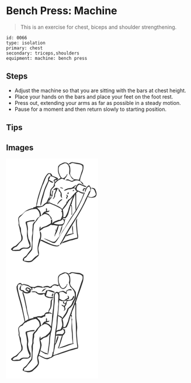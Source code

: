 # Bench Press: Machine
> This is an exercise for chest, biceps and shoulder strengthening.

``` 
id: 0066 
type: isolation 
primary: chest 
secondary: triceps,shoulders 
equipment: machine: bench press 
``` 

## Steps

 - Adjust the machine so that you are sitting with the bars at chest height.
 - Place your hands on the bars and place your feet on the foot rest.
 - Press out, extending your arms as far as possible in a steady motion.
 - Pause for a moment and then return slowly to starting position.

## Tips


## Images

<svg width="252" height="300" viewBox="0 0 189 225" xmlns="http://www.w3.org/2000/svg">
  <g fill="#FFF">
    <path d="M0 0h189v225H0V0m110.2 12.32c-1.06 1.22-2.12 2.44-3.2 3.64-.45 5.52-1.25 11.51 1.34 16.64 1.02 2.45 1.9 5.01 3.65 7.06-2.23 1.61-4.47 3.27-7.12 4.1.55-.66 1.66-1.98 2.21-2.64-3.72-3.03-8.61-3.86-12.78-6.11.23-4.08-4.7-5.45-7.88-4.61-5.41 4.34-7.93 11.1-10.47 17.33-6.2 16.48-12.37 33.21-14.46 50.79-1.84.95-3.85 1.47-5.89 1.79l.2 1.25c-4.87.39-9.48 2.36-13.71 4.7-4.44 2.38-7.1 7-11.49 9.47-2.23 1.27-4.1 3.14-5.2 5.48-1.88 4.82 1.68 9.79.03 14.7 2.3 5.41 2.39 11.41 4.18 16.98.81 5.37 3.74 11.67-.19 16.5-3.68 2.94-6.34 7.1-10.39 9.53-3.81 1.11-6.87 3.77-9.34 6.79 1.1 1.04 2.12 2.2 3.34 3.12 4.98.97 10.11.33 15.11-.07 2.04-.12 2.88-2.33 4.63-3.05 3.09-2.1 6.87-.79 10.31-1.11 3.04.16 5.15-2.32 7.42-3.94-.76-2.84-.14-5.88-1.13-8.68-.96-2.92-2.57-5.58-3.67-8.44-.58-5.52-1.94-10.98-1.12-16.55.9-5.39-1.31-10.47-1.7-15.77 4.43-2.52 9.57-2.62 14.53-2.63.43-.88.86-1.77 1.29-2.65-6.11.03-11.97 1.61-17.82 3.21-.36.84-.71 1.69-1.05 2.54 1.82 4.89 2.91 10.05 3.15 15.27.3 4.38-.81 8.75.05 13.12 1.08 6.11 2.83 12.12 5.43 17.77-.64 1.16-.76 2.8-2 3.55-3.37 2.46-7.74.64-11.54 1.17-3.32.1-5.74 2.62-8.38 4.3-4.41-.55-8.78 1.02-13.12.27.78-3.95 4.68-5.53 8.03-6.75 3.48-2.87 5.35-7.24 9.04-9.93 4.38-3.25 4.2-9.58 1.98-14.05-2.09-4.18-1.74-8.95-2.32-13.46-.47-2.44-2.5-4.29-2.75-6.81-.52-3.69-.51-7.44-1.22-11.1-.75-3.63 2.85-5.75 5.1-7.87 3.41-2.88 5.56-7.24 9.8-9.08 4.67-2.16 9.56-3.96 14.72-4.45 2.77-.22 6.28-1.28 8.41 1.15 3.37 3.78 6.01 9.36 4.21 14.4-4.1 1.51-6.24 5.78-8.25 9.36-2.63 1.07-3.93 3.87-5.37 6.14-.55 3.04.03 6.18-.63 9.23-.76 3.64.73 7.37-.3 11.01-1.5 5.23-1.13 10.7-.88 16.06.26 4.89-.56 9.75-1.43 14.55-3.24 3.79-6.11 7.87-9 11.93-2.28 3.39-7.27 4.48-8.07 8.9-.9 1.48.06 3.06 1.55 3.6 5.33 2.13 11.5 3.71 16.96 1.04 4.66-3.5 8.56-7.93 13.19-11.48 2.86-5.14-.29-10.93 0-16.34.95-4.59 1.93-9.2 3.88-13.48 1.36-6.03 3.41-12.53 1.26-18.61-.26-1.1-1.39-.82-2.2-.68.77 4.91 2.02 10.86-1.24 15.17-1.07 6.78-3.91 13.37-3.18 20.35.28 3.47.17 7.12 1.75 10.32-1.73 2.06-4.18 3.24-6.3 4.81-1.91 1.75-3.73 3.62-5.58 5.43-4.16 5.55-11.97 2.99-17.82 2.77.11-1.59.24-3.18.37-4.76 1.83-.91 3.88-1.69 4.97-3.53 3.44-5.08 8.19-9.19 11.41-14.41 1.02-6.79.27-13.69 1.15-20.5.14-9.45 1.25-18.84 1.97-28.25.36-5.56 5.51-8.64 7.9-13.22 3.01-5.6 9.13-8.25 14.55-10.92 6.23-.16 12.49 4.87 12.94 11.2.56-.63 1.14-1.26 1.72-1.88-.97-3.71-4.59-5.57-6.1-8.97-2.43-1.22-4.93-2.29-7.5-3.15 2.68-.07 5.2-1.06 7.72-1.87.35-.56 1.05-1.69 1.4-2.25-1.81.42-3.64.78-5.48 1.07-.28-2.12 1.14-5.41-1.61-6.35-.26 2.24-.37 4.48-.28 6.73-5.3.15-6.92 5.6-9.94 8.93-.75-3.24-.96-6.67-2.4-9.7-1.82-2.39-4.18-4.34-5.87-6.85 4.45-.2 8.9-1.09 12.88-3.17 2.27-1.35 3.84-3.86 6.49-4.52 2.26-.29 4.54-.47 6.79-.87 5.44 2.74 11.33 4.49 16.65 7.53 2.96 1.8 6.91 2.82 8.24 6.39-.52 1.11-1.03 2.23-1.54 3.35.4.03 1.21.11 1.61.14.17 2.2.58 4.39.58 6.61-.53 3.05-2.02 5.8-3.29 8.58-.61.25-1.83.75-2.43 1l-2.47.2c-4.44 2.09-9.77 2.94-12.68 7.35.22-3.1.64-6.32-.4-9.32-.63.81-1.26 1.64-1.87 2.47 0 2.14-.12 4.29-.45 6.41-4.37 2.3-8.29 5.57-13.19 6.75-3.12.7-5.8 2.41-8.08 4.62.07-1.15.22-3.43.29-4.57-.38.15-1.14.45-1.53.6-.96 3.3-1.21 6.8-.19 10.13.61-1.19 1.09-2.44 1.54-3.7 1.78-.58 3.22-1.74 4.58-2.98 2.22-2.06 5.34-2.31 8.07-3.27 3.39-1.01 6.25-3.15 9.28-4.89.32.29.94.86 1.25 1.14 4.26-.78 8.38 1.23 12.65 1.12-1.68 3.35-2.98 6.86-3.67 10.55-.76-1.69-.98-3.53-1.24-5.34.02 2.21-.41 4.51.59 6.58-1.47 3.38-2.77 6.94-2.65 10.69.73-1.2 1.05-2.59 1.45-3.92 3.87-5.53 5.63-12.21 7.17-18.69 2.3.01 4.6-.01 6.91-.11-2.2 3.49-2.56 7.65-3.95 11.45-1.16 3.3-2.18 6.68-2.57 10.16l1.84-.77c-2.76 3.19-5.55 6.35-8.08 9.73-1.77 3.19-6.15 2.84-9.07 1.71-5.05-2.54-10.43-4.31-15.67-6.42 4.17 3.49 9.55 4.95 14.28 7.49 2.75 1.35 6.4 3.7 9.23 1.26 3.52-3.54 5.87-8.02 8.54-12.19 10.29-15.83 20.63-31.64 30.95-47.45 5.91-7.53 9.28-16.57 13.76-24.94 2.68-6.08 5.36-12.17 7.74-18.36-.61.35-1.83 1.07-2.43 1.43-3.45 11.98-9.65 22.9-15.5 33.84-.23-11.2-.27-22.4-.09-33.6a570.8 570.8 0 0 0 3.82-3.08c3.24 1.71 6.42 3.92 10.19 4.21.4-.56 1.22-1.67 1.63-2.22-5.32.69-9.27-3.67-14.2-4.88-1.81-4.3.93-10.6 5.66-11.47 4.64 1.95 9.08 4.43 14.04 5.57-1.88-4.09-7.03-3.51-10.29-5.8-1.94-1.39-4.45-2.04-6.75-1.12-2.88 2.27-4.52 5.67-6.18 8.85-.49-.31-1.47-.93-1.96-1.25.47-2.51 3.45-3.23 4.97-5.01-5.09-.03-7.71 6.06-12.82 6.05-4.93.01-9.75 2.05-13.55 5.11 4.47.53 7.93-3.39 12.42-2.72 3.82.48 6.92-3.11 10.68-1.3-.12 2.64 1.66 4.23 3.81 5.35-5.21 3.94-9.18 9.17-13.15 14.28-1.78 2.51-6.12 2.62-6.08 6.38-.6.33-1.82.98-2.43 1.3.72 1.4.04 2.81-.84 3.96-2.63 3.45-5.33 6.84-7.79 10.42-4.73-4.48-11.03-7.02-16.94-9.65-4.55-1.16-8.31-4.93-13.29-3.98l1.2-1.56-1.09-.32c1.25.17 2.5.34 3.75.55-.65-3.41 2.79-5.66 4.5-8.16-.37-.7-.75-1.4-1.13-2.09-.73 1.25-2.2 3.75-2.93 5-.22-3.13 1.77-5.57 3-8.21.5 1.4.99 2.81 1.51 4.21.45-.9 1.36-2.7 1.81-3.6-1.04-3.27.54-6.42 1.23-9.57-.3-.15-.89-.47-1.19-.62-1.51 3.25-1.76 6.86-1.62 10.39-3.53-3.36-1.57-8.77-.45-12.83 2.6-2.24 5.19-4.5 6.86-7.56-.17-1.53-.82-3.33.41-4.6 3.24-4.47 8.13-7.45 13.19-9.47 1.35.24 2.69.52 4.03.84.22.4.67 1.19.9 1.59.54-.44 1.81-.52 1.48-1.51l-.26-.5c2.49-2.96 5.3-6.04 5.89-10.14-1.43.48-1.64 1.94-2.07 3.15-2.3 2.49-4.84 6.82-8.84 5.38-3.69-2.01-4.68-6.56-6.29-10.12-1.2-5.08-2.15-11.36 1.64-15.6 2.61-1.81 5.68-2.81 8.53-4.18 4.19-2.02 8.53 1.85 9.6 5.78 2.23 4.7 1.15 9.91.76 14.85 2.93 4.67 4.46 11.18 10.56 12.74-1.81.92-3.57 2.48-5.73 2.29-2.55-.55-4.59-2.37-7.06-3.12-2.01-.43-3.99.57-5.6 1.69 2.11.42 4.27.48 6.4.71 2.69.55 5.03 2.39 7.79 2.6 4.14-1.87 8.77-4.21 13.35-2.23 4.89.77 5.87 6.49 9.79 8.68-.09-4.34-4.16-6.2-7.04-8.57.48-11.12 9.19-20.87 6.74-32.38-6.29-4.58-14.3-4.14-21.6-5.44-3.42-.6-6.32 1.44-8.85 3.41-2.26-2.56-6.07-3.6-9.34-2.83-3.18.5-5.48 3.09-8.58 3.88m53.77 49.13c-1.38-.26-2.77-.49-4.16-.69-.85 1.34-2.18 2.49-2.48 4.1-.41 1.78 1.92 1.89 2.92 2.59-2.64-2.2.09-5.66 2.93-4.69-.56 1.32-1.12 2.62-1.69 3.93.47.66.95 1.31 1.43 1.97.5-4.05 2.77-7.41 5.14-10.57.81-.15 2.42-.44 3.23-.59 1.13 2.82 2.62 5.78 1.28 8.81-.46.28-1.36.86-1.82 1.14-2.9 7.55-7.34 14.39-10.2 21.96-6.34 12.69-13.14 25.17-21 36.99a334.332 334.332 0 0 0-18.69 30.46c-3.56 5.93-6.13 12.44-10.24 18.03.41.57.82 1.14 1.24 1.72 4.97-7.71 9.58-15.64 13.9-23.73 3.64-6.34 7.94-12.29 11.34-18.77 11.35-17.89 22.14-36.21 30.57-55.67 4.52 2.46 9.67 2.42 14.48.88 5.81-3.23 3.45-10.88 1.11-15.64-1.37-3.45-5.69-3.66-8.82-3.18-1.21-1.85-2.48-3.65-3.7-5.49-3.38.76-5.23 3.59-6.77 6.44m-53.71-2.37c1.97 1.72 4.56 2.43 7.07 2.86-1.43-2.37-4.6-2.57-7.07-2.86m-13.72 5.04c1.87.55 3.75.13 5.55-.47-.46 2.2-.68 4.51-1.91 6.45-1.61 2.4-1.21 5.36-1.57 8.07-.89 1.68-1.94 3.27-2.72 5.01 1.59-.51 2.59-1.73 3.08-3.3.36-.35 1.1-1.06 1.47-1.42.08-1.62.15-3.24.21-4.85 1.7-4.12 3.44-8.22 5.43-12.21.72.89 1.44 1.77 2.17 2.65.01.69.03 2.07.05 2.76 1.25 1.09 2.82 2.01 3.39 3.68 1.15 2.12-.59 4.51.34 6.66.45 1.87 1.95 3.11 3.39 4.24-2.37-4.07.23-9.26-3.04-12.89-1.57-2.29-2.57-5-4.67-6.89-1.74-.77-3.65-1.62-5.59-1.27-2.19.68-3.83 2.39-5.58 3.78m39.35 2.53c1.16-.03 2.33-.06 3.49-.11.01-.64.04-1.91.05-2.54-1.21.85-2.38 1.74-3.54 2.65m-8.4 2.63c-1.25.62-1.92 2.55-1.14 3.76 1.87 1.02 3.11-3.56 1.14-3.76m-4.07 4.54c.65 1.99 2.96 4.78-.15 5.9.11 1.42.55 2.75 1.83 3.52-.32-2.09.69-3.83 1.95-5.39.12-2.05-2.06-3.2-3.63-4.03m-8.97 9.45c-4.58 2.12-8.03 6.12-9.6 10.89 3.56-3.04 6-7.33 10.38-9.43-.19-.36-.59-1.09-.78-1.46m28.98 48.71c.82 9.94 1.47 19.92 3.04 29.78-7.17 1.83-14.38 3.47-21.37 5.91-3.92 1.42-8.82 2.06-10.89 6.19 5.6-1.8 11.22-3.55 16.74-5.63 5.62-.81 10.78-3.22 16.36-4.21.29-1.95 1.03-3.92.55-5.9-1.67-7.59-1.54-15.4-2.42-23.08-.58-4.27.3-8.54.39-12.81-1.85 2.94-2.79 6.3-2.4 9.75m-6.29 4.92c-3.06 5.15-.44 11.07-.49 16.61-3.67.28-7.24 1.2-10.68 2.48-1.68.44-2.66 1.83-3.18 3.42 5.39-1.86 10.81-3.56 16.21-5.38l-1.4-1.56c-.04-5.19-.4-10.38-.46-15.57M70.57 168c9.44 4.13 18.63 9 28.68 11.48 3.83.77 9.2 1.46 10.75-3.22-2.56 1.66-5.55 2.64-8.49 1.41-8.33-1.06-15.47-5.69-23.1-8.78-2.33-.56-6.39-4.28-7.84-.89z"/>
    <path d="M130.85 11.81c2.09-1.26 4.4-3.26 7-2.18 3.65 1.01 7.38 1.75 11.15 2.15 2.85.25 5.9 1.24 7.7 3.61.72 3.08.59 6.55-.76 9.46-2.49 6.21-3.71 12.85-6.33 19.01-3.41-1.19-7.06-.68-10.53-1.5-3.41-3.4-8.18-6.83-7.66-12.29.9-4.84.55-9.76-.51-14.55-1.06-1.28-2.07-2.6-3.04-3.95l2.98.24zM74.95 55.16c4.5-7.87 5.4-17.93 12.9-23.87 1.81-.33 2.75 1.62 3.88 2.64.03 2.77-3.49 2.29-4.31 4.5-1.82 2.44-1.17 5.52-1.43 8.32-3.94 7.81-7.79 15.75-9.93 24.27-2.49 8.62-6.03 17.23-5.62 26.37 2.63-4.76 2.83-10.41 4.63-15.48 2.77-6.84 3.36-14.39 6.6-21.07 2.14-4.97 4.33-9.92 6.43-14.91 2.63 1.42 6.06 5.29 9.1 2.86-3.13-1.74-6.31-3.37-9.48-5.05 1.19-2.39 2.18-4.86 3.03-7.39 4.89.13 9.38 2.73 12.93 5.91-2.68-.41-5.19.24-6.28 2.93.69 1.27 1.39 2.55 2.11 3.8-.76 2.27-1.08 4.66-1.93 6.9-1.43 3.3-5.09 4.96-6.33 8.39-1.31 4.67-1.67 9.51-1.74 14.34-3.31 2.82-4.19 7.35-6.36 10.96-2.33 2.07-5.76 3.02-7.09 6.05-3.96 3.4-9.05 1.81-13.73 1.81 2.29-5.05 2.11-10.75 4.16-15.87 2.59-8.87 5.11-17.79 8.46-26.41z"/>
    <path d="M99.11 45.58c1.73-1.29 3.98-1.09 6-1.48-1.55 1.28-3.03 2.62-4.41 4.08-.4-.65-1.19-1.95-1.59-2.6zM174.56 60.68c1.82.76 3.78 1.27 5.47 2.32 2.32 2.87 2.99 6.62 4.34 9.97-.77 4.13-4.9 5.18-8.38 6.23-2.74.29-5.36-.78-7.92-1.58 3.12-5.23 5.88-10.79 6.49-16.94zM103.22 62.31c.66.57.66.57 0 0zM134.48 93.98c1.12-7.37 4.88-13.96 7.2-20.97 1.3 11.01-.23 22.2 1.19 33.23-2.39 4.05-4.97 7.98-7.71 11.81-4.82 6.88-8.91 14.21-13.04 21.52-1.84 4.07-5.21 7.17-7.26 11.12-1.89 2.94-3.1 6.63-6.36 8.37 2.14-7.16 6.95-13.7 6.85-21.41 3.24-2.9 5.74-6.95 5.18-11.46.31-.23.94-.7 1.25-.94l-1.86-2.19.18 3.03c-1.13-1.49-2.4-2.85-4.01-3.82-.04-.15-.13-.47-.17-.62 2.28.32 4.57.57 6.87.75l-.23-.71c3.19-2.75 4.83-6.77 5.87-10.74 1.26-4.93 3.26-9.68 3.64-14.8.71.9 1.43 1.8 2.16 2.7-.08 5.61.47 11.21.11 16.81.32-.22.95-.66 1.26-.88-.62-5.23-.1-10.49-.41-15.73.09-2.11-1.22-3.82-2.13-5.6l1.42.53z"/>
    <path d="M129.97 85.63c2.74-2.11 5.24-4.5 7.34-7.26-3.21 7.66-5.61 15.62-8.62 23.35-1.31 6.46-4.01 12.62-7.47 18.22-1.32-.01-2.63-.03-3.95-.03.73-5.11.34-10.45-.95-15.42 5.91-5.24 9.34-12.43 13.65-18.86zM87.27 85.35l.95.19c1.39 2.03-2.61 1.44-.95-.19zM105.48 129.63c3.56-1.83 8.35-1.58 10.56-5.45 2.24 1.67 3.32 4.02 2.99 6.81-1.01 1.18-1.94 2.47-3.18 3.43-5.96 1.25-12.2.84-17.97-1.05 1.96-2.27 5.04-2.51 7.6-3.74z"/>
  </g>
  <g fill="#333">
    <path d="M110.2 12.32c3.1-.79 5.4-3.38 8.58-3.88 3.27-.77 7.08.27 9.34 2.83 2.53-1.97 5.43-4.01 8.85-3.41 7.3 1.3 15.31.86 21.6 5.44 2.45 11.51-6.26 21.26-6.74 32.38 2.88 2.37 6.95 4.23 7.04 8.57-3.92-2.19-4.9-7.91-9.79-8.68-4.58-1.98-9.21.36-13.35 2.23-2.76-.21-5.1-2.05-7.79-2.6-2.13-.23-4.29-.29-6.4-.71 1.61-1.12 3.59-2.12 5.6-1.69 2.47.75 4.51 2.57 7.06 3.12 2.16.19 3.92-1.37 5.73-2.29-6.1-1.56-7.63-8.07-10.56-12.74.39-4.94 1.47-10.15-.76-14.85-1.07-3.93-5.41-7.8-9.6-5.78-2.85 1.37-5.92 2.37-8.53 4.18-3.79 4.24-2.84 10.52-1.64 15.6 1.61 3.56 2.6 8.11 6.29 10.12 4 1.44 6.54-2.89 8.84-5.38.43-1.21.64-2.67 2.07-3.15-.59 4.1-3.4 7.18-5.89 10.14l.26.5c.33.99-.94 1.07-1.48 1.51-.23-.4-.68-1.19-.9-1.59-1.34-.32-2.68-.6-4.03-.84-5.06 2.02-9.95 5-13.19 9.47-1.23 1.27-.58 3.07-.41 4.6-1.67 3.06-4.26 5.32-6.86 7.56-1.12 4.06-3.08 9.47.45 12.83-.14-3.53.11-7.14 1.62-10.39.3.15.89.47 1.19.62-.69 3.15-2.27 6.3-1.23 9.57-.45.9-1.36 2.7-1.81 3.6-.52-1.4-1.01-2.81-1.51-4.21-1.23 2.64-3.22 5.08-3 8.21.73-1.25 2.2-3.75 2.93-5 .38.69.76 1.39 1.13 2.09-1.71 2.5-5.15 4.75-4.5 8.16-1.25-.21-2.5-.38-3.75-.55l1.09.32-1.2 1.56c4.98-.95 8.74 2.82 13.29 3.98 5.91 2.63 12.21 5.17 16.94 9.65 2.46-3.58 5.16-6.97 7.79-10.42.88-1.15 1.56-2.56.84-3.96.61-.32 1.83-.97 2.43-1.3-.04-3.76 4.3-3.87 6.08-6.38 3.97-5.11 7.94-10.34 13.15-14.28-2.15-1.12-3.93-2.71-3.81-5.35-3.76-1.81-6.86 1.78-10.68 1.3-4.49-.67-7.95 3.25-12.42 2.72 3.8-3.06 8.62-5.1 13.55-5.11 5.11.01 7.73-6.08 12.82-6.05-1.52 1.78-4.5 2.5-4.97 5.01.49.32 1.47.94 1.96 1.25 1.66-3.18 3.3-6.58 6.18-8.85 2.3-.92 4.81-.27 6.75 1.12 3.26 2.29 8.41 1.71 10.29 5.8-4.96-1.14-9.4-3.62-14.04-5.57-4.73.87-7.47 7.17-5.66 11.47 4.93 1.21 8.88 5.57 14.2 4.88-.41.55-1.23 1.66-1.63 2.22-3.77-.29-6.95-2.5-10.19-4.21a570.8 570.8 0 0 1-3.82 3.08c-.18 11.2-.14 22.4.09 33.6 5.85-10.94 12.05-21.86 15.5-33.84.6-.36 1.82-1.08 2.43-1.43-2.38 6.19-5.06 12.28-7.74 18.36-4.48 8.37-7.85 17.41-13.76 24.94-10.32 15.81-20.66 31.62-30.95 47.45-2.67 4.17-5.02 8.65-8.54 12.19-2.83 2.44-6.48.09-9.23-1.26-4.73-2.54-10.11-4-14.28-7.49 5.24 2.11 10.62 3.88 15.67 6.42 2.92 1.13 7.3 1.48 9.07-1.71 2.53-3.38 5.32-6.54 8.08-9.73l-1.84.77c3.26-1.74 4.47-5.43 6.36-8.37 2.05-3.95 5.42-7.05 7.26-11.12 4.13-7.31 8.22-14.64 13.04-21.52 2.74-3.83 5.32-7.76 7.71-11.81-1.42-11.03.11-22.22-1.19-33.23-2.32 7.01-6.08 13.6-7.2 20.97l-1.42-.53c.91 1.78 2.22 3.49 2.13 5.6.31 5.24-.21 10.5.41 15.73-.31.22-.94.66-1.26.88.36-5.6-.19-11.2-.11-16.81-.73-.9-1.45-1.8-2.16-2.7-.38 5.12-2.38 9.87-3.64 14.8-1.04 3.97-2.68 7.99-5.87 10.74l.23.71c-2.3-.18-4.59-.43-6.87-.75.04.15.13.47.17.62 1.61.97 2.88 2.33 4.01 3.82l-.18-3.03 1.86 2.19c-.31.24-.94.71-1.25.94.56 4.51-1.94 8.56-5.18 11.46.1 7.71-4.71 14.25-6.85 21.41.39-3.48 1.41-6.86 2.57-10.16 1.39-3.8 1.75-7.96 3.95-11.45-2.31.1-4.61.12-6.91.11-1.54 6.48-3.3 13.16-7.17 18.69-.4 1.33-.72 2.72-1.45 3.92-.12-3.75 1.18-7.31 2.65-10.69-1-2.07-.57-4.37-.59-6.58.26 1.81.48 3.65 1.24 5.34.69-3.69 1.99-7.2 3.67-10.55-4.27.11-8.39-1.9-12.65-1.12-.31-.28-.93-.85-1.25-1.14-3.03 1.74-5.89 3.88-9.28 4.89-2.73.96-5.85 1.21-8.07 3.27-1.36 1.24-2.8 2.4-4.58 2.98-.45 1.26-.93 2.51-1.54 3.7-1.02-3.33-.77-6.83.19-10.13.39-.15 1.15-.45 1.53-.6-.07 1.14-.22 3.42-.29 4.57 2.28-2.21 4.96-3.92 8.08-4.62 4.9-1.18 8.82-4.45 13.19-6.75.33-2.12.45-4.27.45-6.41.61-.83 1.24-1.66 1.87-2.47 1.04 3 .62 6.22.4 9.32 2.91-4.41 8.24-5.26 12.68-7.35l2.47-.2c.6-.25 1.82-.75 2.43-1 1.27-2.78 2.76-5.53 3.29-8.58 0-2.22-.41-4.41-.58-6.61-.4-.03-1.21-.11-1.61-.14.51-1.12 1.02-2.24 1.54-3.35-1.33-3.57-5.28-4.59-8.24-6.39-5.32-3.04-11.21-4.79-16.65-7.53-2.25.4-4.53.58-6.79.87-2.65.66-4.22 3.17-6.49 4.52-3.98 2.08-8.43 2.97-12.88 3.17 1.69 2.51 4.05 4.46 5.87 6.85 1.44 3.03 1.65 6.46 2.4 9.7 3.02-3.33 4.64-8.78 9.94-8.93-.09-2.25.02-4.49.28-6.73 2.75.94 1.33 4.23 1.61 6.35 1.84-.29 3.67-.65 5.48-1.07-.35.56-1.05 1.69-1.4 2.25-2.52.81-5.04 1.8-7.72 1.87 2.57.86 5.07 1.93 7.5 3.15 1.51 3.4 5.13 5.26 6.1 8.97-.58.62-1.16 1.25-1.72 1.88-.45-6.33-6.71-11.36-12.94-11.2-5.42 2.67-11.54 5.32-14.55 10.92-2.39 4.58-7.54 7.66-7.9 13.22-.72 9.41-1.83 18.8-1.97 28.25-.88 6.81-.13 13.71-1.15 20.5-3.22 5.22-7.97 9.33-11.41 14.41-1.09 1.84-3.14 2.62-4.97 3.53-.13 1.58-.26 3.17-.37 4.76 5.85.22 13.66 2.78 17.82-2.77 1.85-1.81 3.67-3.68 5.58-5.43 2.12-1.57 4.57-2.75 6.3-4.81-1.58-3.2-1.47-6.85-1.75-10.32-.73-6.98 2.11-13.57 3.18-20.35 3.26-4.31 2.01-10.26 1.24-15.17.81-.14 1.94-.42 2.2.68 2.15 6.08.1 12.58-1.26 18.61-1.95 4.28-2.93 8.89-3.88 13.48-.29 5.41 2.86 11.2 0 16.34-4.63 3.55-8.53 7.98-13.19 11.48-5.46 2.67-11.63 1.09-16.96-1.04-1.49-.54-2.45-2.12-1.55-3.6.8-4.42 5.79-5.51 8.07-8.9 2.89-4.06 5.76-8.14 9-11.93.87-4.8 1.69-9.66 1.43-14.55-.25-5.36-.62-10.83.88-16.06 1.03-3.64-.46-7.37.3-11.01.66-3.05.08-6.19.63-9.23 1.44-2.27 2.74-5.07 5.37-6.14 2.01-3.58 4.15-7.85 8.25-9.36 1.8-5.04-.84-10.62-4.21-14.4-2.13-2.43-5.64-1.37-8.41-1.15-5.16.49-10.05 2.29-14.72 4.45-4.24 1.84-6.39 6.2-9.8 9.08-2.25 2.12-5.85 4.24-5.1 7.87.71 3.66.7 7.41 1.22 11.1.25 2.52 2.28 4.37 2.75 6.81.58 4.51.23 9.28 2.32 13.46 2.22 4.47 2.4 10.8-1.98 14.05-3.69 2.69-5.56 7.06-9.04 9.93-3.35 1.22-7.25 2.8-8.03 6.75 4.34.75 8.71-.82 13.12-.27 2.64-1.68 5.06-4.2 8.38-4.3 3.8-.53 8.17 1.29 11.54-1.17 1.24-.75 1.36-2.39 2-3.55-2.6-5.65-4.35-11.66-5.43-17.77-.86-4.37.25-8.74-.05-13.12-.24-5.22-1.33-10.38-3.15-15.27.34-.85.69-1.7 1.05-2.54 5.85-1.6 11.71-3.18 17.82-3.21-.43.88-.86 1.77-1.29 2.65-4.96.01-10.1.11-14.53 2.63.39 5.3 2.6 10.38 1.7 15.77-.82 5.57.54 11.03 1.12 16.55 1.1 2.86 2.71 5.52 3.67 8.44.99 2.8.37 5.84 1.13 8.68-2.27 1.62-4.38 4.1-7.42 3.94-3.44.32-7.22-.99-10.31 1.11-1.75.72-2.59 2.93-4.63 3.05-5 .4-10.13 1.04-15.11.07-1.22-.92-2.24-2.08-3.34-3.12 2.47-3.02 5.53-5.68 9.34-6.79 4.05-2.43 6.71-6.59 10.39-9.53 3.93-4.83 1-11.13.19-16.5-1.79-5.57-1.88-11.57-4.18-16.98 1.65-4.91-1.91-9.88-.03-14.7 1.1-2.34 2.97-4.21 5.2-5.48 4.39-2.47 7.05-7.09 11.49-9.47 4.23-2.34 8.84-4.31 13.71-4.7l-.2-1.25c2.04-.32 4.05-.84 5.89-1.79 2.09-17.58 8.26-34.31 14.46-50.79 2.54-6.23 5.06-12.99 10.47-17.33 3.18-.84 8.11.53 7.88 4.61 4.17 2.25 9.06 3.08 12.78 6.11-.55.66-1.66 1.98-2.21 2.64 2.65-.83 4.89-2.49 7.12-4.1-1.75-2.05-2.63-4.61-3.65-7.06-2.59-5.13-1.79-11.12-1.34-16.64 1.08-1.2 2.14-2.42 3.2-3.64m20.65-.51l-2.98-.24c.97 1.35 1.98 2.67 3.04 3.95 1.06 4.79 1.41 9.71.51 14.55-.52 5.46 4.25 8.89 7.66 12.29 3.47.82 7.12.31 10.53 1.5 2.62-6.16 3.84-12.8 6.33-19.01 1.35-2.91 1.48-6.38.76-9.46-1.8-2.37-4.85-3.36-7.7-3.61-3.77-.4-7.5-1.14-11.15-2.15-2.6-1.08-4.91.92-7 2.18m-55.9 43.35c-3.35 8.62-5.87 17.54-8.46 26.41-2.05 5.12-1.87 10.82-4.16 15.87 4.68 0 9.77 1.59 13.73-1.81 1.33-3.03 4.76-3.98 7.09-6.05 2.17-3.61 3.05-8.14 6.36-10.96.07-4.83.43-9.67 1.74-14.34 1.24-3.43 4.9-5.09 6.33-8.39.85-2.24 1.17-4.63 1.93-6.9-.72-1.25-1.42-2.53-2.11-3.8 1.09-2.69 3.6-3.34 6.28-2.93-3.55-3.18-8.04-5.78-12.93-5.91-.85 2.53-1.84 5-3.03 7.39 3.17 1.68 6.35 3.31 9.48 5.05-3.04 2.43-6.47-1.44-9.1-2.86-2.1 4.99-4.29 9.94-6.43 14.91-3.24 6.68-3.83 14.23-6.6 21.07-1.8 5.07-2 10.72-4.63 15.48-.41-9.14 3.13-17.75 5.62-26.37 2.14-8.52 5.99-16.46 9.93-24.27.26-2.8-.39-5.88 1.43-8.32.82-2.21 4.34-1.73 4.31-4.5-1.13-1.02-2.07-2.97-3.88-2.64-7.5 5.94-8.4 16-12.9 23.87m24.16-9.58c.4.65 1.19 1.95 1.59 2.6 1.38-1.46 2.86-2.8 4.41-4.08-2.02.39-4.27.19-6 1.48m30.86 40.05c-4.31 6.43-7.74 13.62-13.65 18.86 1.29 4.97 1.68 10.31.95 15.42 1.32 0 2.63.02 3.95.03 3.46-5.6 6.16-11.76 7.47-18.22 3.01-7.73 5.41-15.69 8.62-23.35-2.1 2.76-4.6 5.15-7.34 7.26m-42.7-.28c-1.66 1.63 2.34 2.22.95.19l-.95-.19m18.21 44.28c-2.56 1.23-5.64 1.47-7.6 3.74 5.77 1.89 12.01 2.3 17.97 1.05 1.24-.96 2.17-2.25 3.18-3.43.33-2.79-.75-5.14-2.99-6.81-2.21 3.87-7 3.62-10.56 5.45z"/>
    <path d="M163.97 61.45c1.54-2.85 3.39-5.68 6.77-6.44 1.22 1.84 2.49 3.64 3.7 5.49 3.13-.48 7.45-.27 8.82 3.18 2.34 4.76 4.7 12.41-1.11 15.64-4.81 1.54-9.96 1.58-14.48-.88-8.43 19.46-19.22 37.78-30.57 55.67-3.4 6.48-7.7 12.43-11.34 18.77-4.32 8.09-8.93 16.02-13.9 23.73-.42-.58-.83-1.15-1.24-1.72 4.11-5.59 6.68-12.1 10.24-18.03a334.332 334.332 0 0 1 18.69-30.46c7.86-11.82 14.66-24.3 21-36.99 2.86-7.57 7.3-14.41 10.2-21.96.46-.28 1.36-.86 1.82-1.14 1.34-3.03-.15-5.99-1.28-8.81-.81.15-2.42.44-3.23.59-2.37 3.16-4.64 6.52-5.14 10.57-.48-.66-.96-1.31-1.43-1.97.57-1.31 1.13-2.61 1.69-3.93-2.84-.97-5.57 2.49-2.93 4.69-1-.7-3.33-.81-2.92-2.59.3-1.61 1.63-2.76 2.48-4.1 1.39.2 2.78.43 4.16.69m10.59-.77c-.61 6.15-3.37 11.71-6.49 16.94 2.56.8 5.18 1.87 7.92 1.58 3.48-1.05 7.61-2.1 8.38-6.23-1.35-3.35-2.02-7.1-4.34-9.97-1.69-1.05-3.65-1.56-5.47-2.32zM110.26 59.08c2.47.29 5.64.49 7.07 2.86-2.51-.43-5.1-1.14-7.07-2.86zM96.54 64.12c1.75-1.39 3.39-3.1 5.58-3.78 1.94-.35 3.85.5 5.59 1.27 2.1 1.89 3.1 4.6 4.67 6.89 3.27 3.63.67 8.82 3.04 12.89-1.44-1.13-2.94-2.37-3.39-4.24-.93-2.15.81-4.54-.34-6.66-.57-1.67-2.14-2.59-3.39-3.68-.02-.69-.04-2.07-.05-2.76-.73-.88-1.45-1.76-2.17-2.65-1.99 3.99-3.73 8.09-5.43 12.21-.06 1.61-.13 3.23-.21 4.85-.37.36-1.11 1.07-1.47 1.42-.49 1.57-1.49 2.79-3.08 3.3.78-1.74 1.83-3.33 2.72-5.01.36-2.71-.04-5.67 1.57-8.07 1.23-1.94 1.45-4.25 1.91-6.45-1.8.6-3.68 1.02-5.55.47m6.68-1.81c.66.57.66.57 0 0zM135.89 66.65c1.16-.91 2.33-1.8 3.54-2.65-.01.63-.04 1.9-.05 2.54-1.16.05-2.33.08-3.49.11zM127.49 69.28c1.97.2.73 4.78-1.14 3.76-.78-1.21-.11-3.14 1.14-3.76zM123.42 73.82c1.57.83 3.75 1.98 3.63 4.03-1.26 1.56-2.27 3.3-1.95 5.39-1.28-.77-1.72-2.1-1.83-3.52 3.11-1.12.8-3.91.15-5.9zM114.45 83.27c.19.37.59 1.1.78 1.46-4.38 2.1-6.82 6.39-10.38 9.43 1.57-4.77 5.02-8.77 9.6-10.89z"/>
    <path d="M143.43 131.98c-.39-3.45.55-6.81 2.4-9.75-.09 4.27-.97 8.54-.39 12.81.88 7.68.75 15.49 2.42 23.08.48 1.98-.26 3.95-.55 5.9-5.58.99-10.74 3.4-16.36 4.21-5.52 2.08-11.14 3.83-16.74 5.63 2.07-4.13 6.97-4.77 10.89-6.19 6.99-2.44 14.2-4.08 21.37-5.91-1.57-9.86-2.22-19.84-3.04-29.78z"/>
    <path d="M137.14 136.9c.06 5.19.42 10.38.46 15.57l1.4 1.56c-5.4 1.82-10.82 3.52-16.21 5.38.52-1.59 1.5-2.98 3.18-3.42 3.44-1.28 7.01-2.2 10.68-2.48.05-5.54-2.57-11.46.49-16.61zM70.57 168c1.45-3.39 5.51.33 7.84.89 7.63 3.09 14.77 7.72 23.1 8.78 2.94 1.23 5.93.25 8.49-1.41-1.55 4.68-6.92 3.99-10.75 3.22C89.2 177 80.01 172.13 70.57 168z"/>
  </g>
</svg>

<svg width="252" height="300" viewBox="0 0 189 225" xmlns="http://www.w3.org/2000/svg">
  <g fill="#FFF">
    <path d="M0 0h189v225H0V0m128.79 10.73c-2.88-.78-5.53-3.04-8.73-2.49-3.74.13-6.36 3.13-9.84 4.07-1.34 1.71-3.38 3.17-3.43 5.54-.42 5.19-.44 10.59 1.47 15.53l-3.17.32c-2.85-1.31-6.44-1.64-9.15.16-2.02 1.29-3.92 2.77-5.88 4.15-4.24-3.93-10.15-1.44-14.82.14.68.44 1.36.87 2.06 1.29 3.22-1.05 6.61-1.24 9.95-.72 2 2.04 4.35 1.04 6.53-.11.46-.79.92-1.58 1.38-2.38 1.58-.55 3.03-1.72 4.76-1.68 2.13.39 4.17 1.14 6.22 1.81.96-.56 1.91-1.11 2.87-1.66 1.37 4.04 5.16 8.47 9.92 6.98 4.15-1.56 6.04-6.17 7.18-10.13-1.41.55-1.69 1.98-2.1 3.24-2.38 2.7-5.53 7.49-9.67 5-3.18-2.7-4.41-6.97-5.82-10.75-.86-4.84-1.71-10.61 1.91-14.58 3.48-2.26 7.45-3.78 11.38-5.11 2.06 1.04 4.5 1.9 5.62 4.1 2.61 4.68 3.39 10.47 1.41 15.54.98 2.82 1.8 5.69 2.85 8.48 5.1 4.02 9.29 9.87 9.52 16.55-.57 3.53-.43 7.47-2.61 10.5-2.57 3.68-3.07 8.52-6.24 11.84-1.78 2.2-4.24 3.69-6.12 5.77-1.32 2.76-1.83 5.87-3.44 8.49-2.25 3.73-4.9 7.18-7.27 10.82-1.38-3.71-5.57-4.43-8.81-5.72.25-4.91 1.04-9.79 1.19-14.71.66-5.3.6-10.65 1.31-15.94 2.97 1.43 6.17 2.55 9.51 1.93 1.75-1.07 3.76-1.19 5.76-1.17-1.14 2.05-1.81 4.33-3.26 6.2l-2.06-1.05c-.03-.85-.08-2.54-.11-3.39-1.12.47-3.14 1.76-1.83 3.19.89 1.87 3.13 2.24 4.84 3.01-1.04.99-2.08 1.97-3.13 2.95-1.67-.9-3.31-1.84-5-2.69.12 2.47 2.63 3.48 4.63 4.16.43 1.79.96 3.55 1.49 5.32-.98 1.38-1.64 2.95-2.24 4.53.74-1.37 1.75-2.45 3.32-2.76.21-.63.62-1.89.82-2.52-.42-1.58-1.24-3.12-1.13-4.79 2.91-2.59 3.93-6.65 3.52-10.41 3.86-1.67 8.33-1.23 12.11-3.18 1.21-2.43 5.61-6.49 1.84-8.39-1.33 2.62-2.17 5.83-4.95 7.34-2.91 1.96-6.6 1.64-9.78.65 1.64-.71 3.36-1.25 5.1-1.64 1.3-2.28.57-6.47-2.63-6.29.51 1.06 1.04 2.12 1.58 3.17-2.27 2.8-5.91 3.83-8.52 6.25-3.74.46-6.63-2.2-9.79-3.69.37-3.51.94-7.16-.49-10.52.29-.77.59-1.53.9-2.29 2.48-.62 5.24-1.78 7.74-.61 2.17 1.28 4.21 2.8 6.56 3.76 1.57-1.02-.52-3.47.51-4.98 1.77-3.58 6.57-2.34 9.78-2.24.12-.25.35-.75.47-.99-3.22-3.46-8.06-.24-11.11 1.85-.09.87-.26 2.61-.35 3.47-1.95-1.55-4.25-2.5-6.54-3.42-3.34.87-6.77 1.7-9.76 3.48-2.5-2.93-5.36-.2-7.61 1.38-.43 1.3-.73 2.63-1.04 3.95l-.44-.69c-.17 2.31-.2 4.62-.07 6.93.33 12.47-2.01 24.79-3.4 37.13-.05 7.03-1.33 13.95-1.92 20.93-2.72-4.48-7.76-6.56-12.55-8.04 2.7-.13 5.24-1.05 7.78-1.88.38-.49 1.13-1.48 1.5-1.97-1.83.26-3.67.52-5.51.77-.22-2.19.93-5.14-1.47-6.49-.35 2.33-.49 4.68-.5 7.03-3.84-.08-5.83 2.99-7.5 5.93-.79.96-1.57 1.93-2.35 2.9-.81-3.51-1.01-7.28-2.79-10.49-1.82-2.11-4.15-3.8-5.51-6.29 2.87-.27 5.76.09 8.53.88 1.75-.59 3.45-1.34 4.89-2.53 1.09-.19 2.18-.38 3.28-.56.14-1.47-.35-3.13.44-4.46 2.6-1.6 5.81-.72 8.57-1.83 1.79.56 3.59 1.16 5.48 1.34-1.89-1.84-4.19-3.43-6.95-3.15.42-1.83.72-3.76 1.91-5.28 3.56-4.75 4.03-10.98 3.92-16.71.28-2.34 1.41-4.45 2.28-6.61-2.29.71-3.38 3.02-4.39 4.99-.32 4.53-.23 9.15-1.17 13.62-1.35 2.68-3.59 5.05-3.26 8.3l-.15.33c-1.22 1.83-3.87.44-5.36 1.87-1.85 1.07-2.88 2.92-3.68 4.82-2.18.36-4.14 1.34-6.08 2.32-2.76.38-5.67-.58-8.32.63-2.73 1.1-5.66 1.32-8.57 1.27.43.48 1.29 1.42 1.72 1.89-3.32.06-6.48 1.08-9.58 2.19-.84-8.12-4.36-15.67-4.63-23.88-2.42-10.4-3.71-21.11-7.78-31.06 4.51 2.57 10.91 3.59 15.2.01.91-1.37.43-3.19.76-4.73.71.14 2.13.41 2.84.55.16-1.68.28-3.36.38-5.05.96.19 2.86.56 3.81.74-.16.38-.49 1.15-.65 1.53 4.85-5.13 12.81-3.22 18.88-1.86-.41-.62-1.21-1.86-1.62-2.47-3.43-.63-6.83-2.25-10.38-1.47-2.34.68-4.46 2.07-6.91 2.36-2.25-.18-4.51-.41-6.69-1-2.14-1.08-3.82-3.05-6.21-3.6-2.74-.69-5.54-1.11-8.26-1.88-.91.39-1.82.79-2.73 1.18-1.05-.97-1.77-2.45-3.17-2.96-3.86-.87-7.27 2.85-7.79 6.41l-.8-.13c-.4 6.77 2.41 13.06 3.57 19.62 5.28 17.32 9.49 34.94 12.93 52.72-2.29 2.34-4.17 5.17-7.05 6.85-2.48 1.42-4.69 3.5-5.65 6.24-1.26 4.68 1.76 9.39.28 14.13 2.01 4.49 2.14 9.47 3.45 14.15 1.01 3.58 1.59 7.25 2.34 10.89.79 3.57-.36 7.64-3.38 9.83-3.57 2.98-6.12 7.5-10.81 8.88-2.81 1.13-5.05 3.36-7.11 5.51.87 1.97 2.61 4 4.97 3.91 4.67.32 9.43.13 14.06-.61 2.23-1.47 4.13-3.88 7.04-4.06 2.34-.05 4.68.22 7.02.1 3.03.15 5.16-2.33 7.44-3.94-1.08-2.48.68-5.25-.61-7.69-1.28-3.24-3.19-6.27-3.64-9.77-.4-3.42-2.07-6.82-1.14-10.29 1.7-7.32-1.69-14.46-2.28-21.7 4.43-2.45 9.54-2.68 14.49-2.61.46-.82.92-1.64 1.38-2.45-6.13-.29-11.98 1.49-17.82 3.07-.36.85-.72 1.7-1.08 2.56 1.84 6.06 2.71 12.42 3.32 18.7-1.81 9.5.91 19.06 5.4 27.4-.58 1.97-1.8 3.55-3.47 4.72-3.32.26-6.63-.13-9.95-.01-3.44.1-5.94 2.69-8.73 4.36-3.18-.13-6.39-.27-9.5.54-1.39.53-2.58-.33-3.67-1.06 1.48-2.58 3.84-4.57 6.71-5.39 2.71-.76 4.14-3.4 5.75-5.48 2.17-3.36 5.98-5.31 7.82-8.91.71-3.39.62-7.09-1.04-10.2-1.98-3.93-1.79-8.41-2.2-12.66-.17-3.17-3.34-5.41-2.75-8.73.36-3.78-.86-7.39-1.43-11.06.34-4.13 4.5-6.14 7.97-7.28 1.75-3.04 4.19-5.92 7.83-6.57 1.45-1.78 3.59-2.44 5.77-2.85 3.83-2.74 8.76-2.89 13.16-4.16 5.45 2.61 9.08 8.79 7.74 14.82-3.15 3.18-6.44 6.44-8.39 10.58-2.57 1.25-3.97 3.99-5.39 6.34.03 5.4-1.05 10.73-.72 16.13-.16 3.07-1.65 5.9-1.97 8.96.56 8.51 1.4 17.2-.49 25.62-5.09 5.33-7.97 12.69-14.43 16.63-1.97 1.39-2.41 3.88-3.31 5.96 2.35 2.54 5.87 3.03 9.06 3.84 3.56 1 7.55.32 10.77-1.43 4.55-4.17 9.81-7.9 12.79-13.47 2.01-4.59.37-9.6-.9-14.14.43-1.49 1.09-2.91 1.67-4.34 5.25 2.33 10.1 5.93 15.81 6.99 4.34.84 7.3-3.34 11.53-3.16l-.56-1.26 1.04.26c2.92-3.58 7.96-4.1 12.15-5.29 7.92-2.73 15.98-5.03 23.83-7.97 5.6-.86 10.79-3.15 16.32-4.26.26-2 .99-4.04.45-6.06-1.63-7.53-1.51-15.29-2.38-22.93-.76-5.36.94-10.68.47-16.04-.19-7.68-2.09-15.22-2.02-22.92.06-6.32-.04-12.65.02-18.98-.01-2.49.25-5.07-.73-7.44 4.07-13.41 9.73-26.28 13.74-39.71 2.11-5.24 2.34-10.94 1.68-16.51-2.27-1.39-4.54-2.83-7.04-3.78-4.69-.87-9.51-.66-14.19-1.64-3.2-.7-6.04 1.09-8.55 2.81M73.03 48c2.75-1.07 5.17-2.85 7-5.16 1.02-.42 2.03-.86 3.04-1.3-4.46-1.09-8.57 2.54-10.04 6.46m8.98-2.44c-.49 1.66-1.04 3.32-1.73 4.92-4.76-.1-9.53.77-14.28.08-1.35-.39-2.17-1.66-3.2-2.52-3.52-1.61-7.45-1.57-11.1-.43 2.33 1.83 5.35.53 8.02.99 2.43 1.38 4.48 3.35 6.98 4.63 3.84 1.17 8.09.71 11.48-1.51.98 1.59 1 3.53 1.81 5.16 3.38 3.39 8.65 3.74 13.15 4.2 1.12-.33 4.38.04 3.62-1.92-1.5-.74-3.19-.27-4.78-.34-3.51.23-6.71-1.44-9.96-2.44.25-3.81 1.88-7.3 3.06-10.87 3.93 1.09 7.82 2.3 11.66 3.68 1.22.69 2.54-.03 3.78-.22-5.07-3.84-12.45-6.03-18.51-3.41m13.82 12.22c0-.98-.01-2.95-.01-3.93.34-.28 3.22-1.37 1.26-1.82-.45-.13-1.34-.37-1.79-.49-1.31 1.77-2.77 5.99.54 6.24z"/>
    <path d="M130.85 11.77c1.86-.99 3.68-2.81 5.94-2.4 4 .99 8.02 2.02 12.14 2.37 2.9.05 5.56 1.61 7.54 3.64 1.96 4.43-.37 9.13-2.13 13.22-6.07 18.64-12.09 37.3-19.28 55.55-2.17 5.85-4.09 11.79-6.35 17.6-.83 3.28-1.37 6.68-3.19 9.61-.98 3.07-2.52 5.92-4.28 8.6l-3.98-.06c.68-5.28.49-10.88-1.48-15.88 5.68-5.5 10.12-12.33 12.35-19.95.56-2.23 3.01-3 4.48-4.52 2.39-2.53 4.83-5.22 5.93-8.59 1.03-3.5 3.32-6.42 4.59-9.81.28-4.08.53-8.2.02-12.26-.91-2.28-2.57-4.15-3.89-6.19-3.37-3.7-8.35-7.04-7.85-12.72.82-4.81.54-9.7-.52-14.45-1.07-1.3-2.09-2.63-3.06-4l3.02.24zM24.7 33.28c2.19-.92 4.61-1.92 6.62-.01-1.7 3.06-4.07 6.06-3.85 9.78 2.02 2.61 5.51 3.3 8.18 5.05l-2.18.59c.3 4.44 2.55 8.42 3.28 12.77 2.09 9.87 4.49 19.68 6.17 29.63 1.11 4.28 3.07 8.42 3 12.92-2.34 1.13-4.62 2.37-6.72 3.91-1.49-9.42-3.93-18.68-5.57-28.08-2.7-13.89-8.33-27.11-9.9-41.23.39-1.76.7-3.54.97-5.33z"/>
    <path d="M31.67 33.54c.56.28 1.67.84 2.23 1.12.54-.36 1.62-1.07 2.16-1.43 3.78 2.3 8.67 1.78 12.03 4.79 2.21 1.33 5.39 2.97 3.53 6.1a10.19 10.19 0 0 0-7.57-5.05c-2.17-1.07-3.18 1.67-4.35 2.88.22.67.66 2.03.88 2.71.91.75 1.81 1.49 2.72 2.25.68.08 2.05.26 2.73.35-.73.56-1.46 1.12-2.19 1.69-2.97-.57-6.61-.65-7.85-3.98-1.98-.34-3.94-.76-5.89-1.26-.38-3.49.61-6.86 1.57-10.17z"/>
    <path d="M42.02 42.06c.91-3.34 3.91.74 6.01.38-.24 1.29-.31 4.33-2.37 3.22-.53-1.25-.96-2.54-1.53-3.78.74 5.45-2.43 2.75-2.11.18zM101.31 51.35c1.17-1.85 3.68-1.06 4.85.31 2.72 5.56.04 11.79.96 17.64.58 2.92-.03 5.85-.3 8.77-.07 10.72-3.13 21.17-3.13 31.91.13 8.13-2.83 15.89-2.98 24-1.12 12.11-2.31 24.23-3.77 36.3-.34.22-1.03.65-1.37.87-.44 3.58-.49 7.55-3.28 10.23-4.48.93-9.21 3.31-13.71 1.15-3.68-1.97-7.65-3.34-11.25-5.46 1.14-2.81 2.34-5.61 2.97-8.58 2.79 2.35 6 4.11 9.13 5.94 1.65 1.12 3.67 1 5.55.79.12.49.37 1.47.5 1.96 2.64-7.83 2.63-16.11 4.26-24.13.19-7.04.95-14.03 2.17-20.95 2.86-7.07 2.11-14.85 3.49-22.23 2.28-14.15 2.8-28.48 4.48-42.71.64-5.26-1.37-10.92 1.43-15.81zM138.83 80.48c1.15-2.34 1.22-5.21 3.1-7.16.78 11-.19 22.09.86 33.1.53 8.87.62 17.75.74 26.62.81 9.59 1.44 19.22 2.97 28.73-17.07 3.64-33.21 10.29-49.64 16.01.76-7.12 3.3-13.91 3.81-21.08 3.49-4.8 5.21-10.66 6.8-16.31-.44-.81-.88-1.62-1.33-2.43-1.83 4.59-3.41 9.29-4.52 14.1.14.61-1.37 2.56-1.32.98 1.24-5.11 1.19-10.4 1.94-15.59 4.16.36 8.31.21 12.46.03-3.15 8.55-5.07 17.52-8.35 26.04 11.44-.82 21.68-6.53 32.63-9.5-.35-.38-1.06-1.14-1.41-1.53-.17-10.49-.51-20.97-1.74-31.4.11-6.17-1.58-12.51.19-18.54-.57.48-1.16.95-1.77 1.4.5 5.68.05 11.39.12 17.08-.23 5.71 1.03 11.32 1.06 17.01-.05 5.19.96 10.3 1.26 15.47-4.42.34-8.7 1.63-12.76 3.39-5.34 2.4-11.22 3.43-16.39 6.27 1.24-1.86 2.1-3.93 2.65-6.09 2.2-6.5 4.65-12.95 6.14-19.67 2.16-1.7 3.9-3.86 5.04-6.37-.64-2.72.01-5.71-1.29-8.24l-.24 3.43c-.76-1.84-2.02-3.24-3.94-3.83.04-.2.1-.6.13-.8 2.9.89 5.97.7 8.35-1.33 4.1-7.04 5.73-15.14 7.65-22.97.21-.03.63-.07.84-.09 2 2 0 5.11.38 7.62.75-2.13 1.19-4.35 1.2-6.61l.94.47c-.13-.71-.39-2.13-.53-2.84-.29-.13-.88-.38-1.18-.51-.07-.51-.21-1.55-.28-2.07l1.23 1.72c-.37-5.22 2.51-9.77 4.2-14.51z"/>
    <path d="M103.25 127.61c2.45-9.91 2.17-20.15 3.45-30.21 1.3.66 2.61 1.32 3.91 1.99 1.04 1.17 2.33 2.04 3.85 2.46-1.9 5.67 2.55 11.37.23 16.93-.75 2.04-1.54 4.12-2.81 5.91-2.83 1.14-6.08 1.05-8.63 2.92zM75.03 115.71c1.37-.66 2.72-1.34 4.06-2.06 5.87-.27 10.55 4.08 12.96 9.06-.3 6.9-6 11.53-11.02 15.42-3.41 2.15-7.73 2.64-10.38 5.99.15-1.78-.06-3.52-.63-5.19-3.67 6.39.59 13.33-.08 20.06.05 3.83-1.97 7.23-2.63 10.92-.71 4.52-3.5 8.52-3.47 13.19.09 3.65 1.07 7.21 1.39 10.85-.42 3.11-3.17 5.05-5.11 7.25-3.08 2.81-5.84 6.33-9.92 7.71-4.28 1.86-9.04.72-13.51.39.13-1.61.28-3.22.45-4.82 4.28-1.22 6-5.5 8.81-8.49 2.68-2.97 5.35-6.03 7.5-9.38 1.16-6.51.51-13.14 1.3-19.68.6-4.56-.83-9.52 1.64-13.7-.59-3.93-.15-7.9.91-11.7.72-2.66-.55-5.77 1.22-8.12 1.43-1.84 3.05-3.52 4.68-5.17.88-1.53 1.77-3.05 2.62-4.58 2.46-3.3 5.41-6.26 9.21-7.95zM103.36 130.26c3.82-3.1 10.04-1.23 12.68-6.11 2.31 1.67 3.34 4.08 2.97 6.91-1.49 1.46-2.53 4.1-5.03 3.63-3.82-.07-7.73-.63-11.39.87.26-1.77.52-3.54.77-5.3z"/>
    <path d="M83.94 139.89c2.03-1.85 3.85-3.93 5.77-5.9-1.78 8.59-1 17.42-2.72 26-.8 5.1-1.36 10.24-1.77 15.38-.89-2.27-3.08-2.38-5.16-2.67-3.24-1.54-6.38-3.3-9.58-4.93.95-3.22 1.69-6.51 2.26-9.82.34-3.87-1.28-7.5-2.42-11.1 2.16-.87 3.86-2.44 5.65-3.87 2.32-1.81 5.49-1.64 7.97-3.09z"/>
  </g>
  <g fill="#333">
    <path d="M128.79 10.73c2.51-1.72 5.35-3.51 8.55-2.81 4.68.98 9.5.77 14.19 1.64 2.5.95 4.77 2.39 7.04 3.78.66 5.57.43 11.27-1.68 16.51-4.01 13.43-9.67 26.3-13.74 39.71.98 2.37.72 4.95.73 7.44-.06 6.33.04 12.66-.02 18.98-.07 7.7 1.83 15.24 2.02 22.92.47 5.36-1.23 10.68-.47 16.04.87 7.64.75 15.4 2.38 22.93.54 2.02-.19 4.06-.45 6.06-5.53 1.11-10.72 3.4-16.32 4.26-7.85 2.94-15.91 5.24-23.83 7.97-4.19 1.19-9.23 1.71-12.15 5.29l-1.04-.26.56 1.26c-4.23-.18-7.19 4-11.53 3.16-5.71-1.06-10.56-4.66-15.81-6.99-.58 1.43-1.24 2.85-1.67 4.34 1.27 4.54 2.91 9.55.9 14.14-2.98 5.57-8.24 9.3-12.79 13.47-3.22 1.75-7.21 2.43-10.77 1.43-3.19-.81-6.71-1.3-9.06-3.84.9-2.08 1.34-4.57 3.31-5.96 6.46-3.94 9.34-11.3 14.43-16.63 1.89-8.42 1.05-17.11.49-25.62.32-3.06 1.81-5.89 1.97-8.96-.33-5.4.75-10.73.72-16.13 1.42-2.35 2.82-5.09 5.39-6.34 1.95-4.14 5.24-7.4 8.39-10.58 1.34-6.03-2.29-12.21-7.74-14.82-4.4 1.27-9.33 1.42-13.16 4.16-2.18.41-4.32 1.07-5.77 2.85-3.64.65-6.08 3.53-7.83 6.57-3.47 1.14-7.63 3.15-7.97 7.28.57 3.67 1.79 7.28 1.43 11.06-.59 3.32 2.58 5.56 2.75 8.73.41 4.25.22 8.73 2.2 12.66 1.66 3.11 1.75 6.81 1.04 10.2-1.84 3.6-5.65 5.55-7.82 8.91-1.61 2.08-3.04 4.72-5.75 5.48-2.87.82-5.23 2.81-6.71 5.39 1.09.73 2.28 1.59 3.67 1.06 3.11-.81 6.32-.67 9.5-.54 2.79-1.67 5.29-4.26 8.73-4.36 3.32-.12 6.63.27 9.95.01 1.67-1.17 2.89-2.75 3.47-4.72-4.49-8.34-7.21-17.9-5.4-27.4-.61-6.28-1.48-12.64-3.32-18.7.36-.86.72-1.71 1.08-2.56 5.84-1.58 11.69-3.36 17.82-3.07-.46.81-.92 1.63-1.38 2.45-4.95-.07-10.06.16-14.49 2.61.59 7.24 3.98 14.38 2.28 21.7-.93 3.47.74 6.87 1.14 10.29.45 3.5 2.36 6.53 3.64 9.77 1.29 2.44-.47 5.21.61 7.69-2.28 1.61-4.41 4.09-7.44 3.94-2.34.12-4.68-.15-7.02-.1-2.91.18-4.81 2.59-7.04 4.06-4.63.74-9.39.93-14.06.61-2.36.09-4.1-1.94-4.97-3.91 2.06-2.15 4.3-4.38 7.11-5.51 4.69-1.38 7.24-5.9 10.81-8.88 3.02-2.19 4.17-6.26 3.38-9.83-.75-3.64-1.33-7.31-2.34-10.89-1.31-4.68-1.44-9.66-3.45-14.15 1.48-4.74-1.54-9.45-.28-14.13.96-2.74 3.17-4.82 5.65-6.24 2.88-1.68 4.76-4.51 7.05-6.85-3.44-17.78-7.65-35.4-12.93-52.72-1.16-6.56-3.97-12.85-3.57-19.62l.8.13c.52-3.56 3.93-7.28 7.79-6.41 1.4.51 2.12 1.99 3.17 2.96.91-.39 1.82-.79 2.73-1.18 2.72.77 5.52 1.19 8.26 1.88 2.39.55 4.07 2.52 6.21 3.6 2.18.59 4.44.82 6.69 1 2.45-.29 4.57-1.68 6.91-2.36 3.55-.78 6.95.84 10.38 1.47.41.61 1.21 1.85 1.62 2.47-6.07-1.36-14.03-3.27-18.88 1.86.16-.38.49-1.15.65-1.53-.95-.18-2.85-.55-3.81-.74-.1 1.69-.22 3.37-.38 5.05-.71-.14-2.13-.41-2.84-.55-.33 1.54.15 3.36-.76 4.73-4.29 3.58-10.69 2.56-15.2-.01 4.07 9.95 5.36 20.66 7.78 31.06.27 8.21 3.79 15.76 4.63 23.88 3.1-1.11 6.26-2.13 9.58-2.19-.43-.47-1.29-1.41-1.72-1.89 2.91.05 5.84-.17 8.57-1.27 2.65-1.21 5.56-.25 8.32-.63 1.94-.98 3.9-1.96 6.08-2.32.8-1.9 1.83-3.75 3.68-4.82 1.49-1.43 4.14-.04 5.36-1.87l.15-.33c-.33-3.25 1.91-5.62 3.26-8.3.94-4.47.85-9.09 1.17-13.62 1.01-1.97 2.1-4.28 4.39-4.99-.87 2.16-2 4.27-2.28 6.61.11 5.73-.36 11.96-3.92 16.71-1.19 1.52-1.49 3.45-1.91 5.28 2.76-.28 5.06 1.31 6.95 3.15-1.89-.18-3.69-.78-5.48-1.34-2.76 1.11-5.97.23-8.57 1.83-.79 1.33-.3 2.99-.44 4.46-1.1.18-2.19.37-3.28.56-1.44 1.19-3.14 1.94-4.89 2.53-2.77-.79-5.66-1.15-8.53-.88 1.36 2.49 3.69 4.18 5.51 6.29 1.78 3.21 1.98 6.98 2.79 10.49.78-.97 1.56-1.94 2.35-2.9 1.67-2.94 3.66-6.01 7.5-5.93.01-2.35.15-4.7.5-7.03 2.4 1.35 1.25 4.3 1.47 6.49 1.84-.25 3.68-.51 5.51-.77-.37.49-1.12 1.48-1.5 1.97-2.54.83-5.08 1.75-7.78 1.88 4.79 1.48 9.83 3.56 12.55 8.04.59-6.98 1.87-13.9 1.92-20.93 1.39-12.34 3.73-24.66 3.4-37.13-.13-2.31-.1-4.62.07-6.93l.44.69c.31-1.32.61-2.65 1.04-3.95 2.25-1.58 5.11-4.31 7.61-1.38 2.99-1.78 6.42-2.61 9.76-3.48 2.29.92 4.59 1.87 6.54 3.42.09-.86.26-2.6.35-3.47 3.05-2.09 7.89-5.31 11.11-1.85-.12.24-.35.74-.47.99-3.21-.1-8.01-1.34-9.78 2.24-1.03 1.51 1.06 3.96-.51 4.98-2.35-.96-4.39-2.48-6.56-3.76-2.5-1.17-5.26-.01-7.74.61-.31.76-.61 1.52-.9 2.29 1.43 3.36.86 7.01.49 10.52 3.16 1.49 6.05 4.15 9.79 3.69 2.61-2.42 6.25-3.45 8.52-6.25-.54-1.05-1.07-2.11-1.58-3.17 3.2-.18 3.93 4.01 2.63 6.29-1.74.39-3.46.93-5.1 1.64 3.18.99 6.87 1.31 9.78-.65 2.78-1.51 3.62-4.72 4.95-7.34 3.77 1.9-.63 5.96-1.84 8.39-3.78 1.95-8.25 1.51-12.11 3.18.41 3.76-.61 7.82-3.52 10.41-.11 1.67.71 3.21 1.13 4.79-.2.63-.61 1.89-.82 2.52-1.57.31-2.58 1.39-3.32 2.76.6-1.58 1.26-3.15 2.24-4.53-.53-1.77-1.06-3.53-1.49-5.32-2-.68-4.51-1.69-4.63-4.16 1.69.85 3.33 1.79 5 2.69 1.05-.98 2.09-1.96 3.13-2.95-1.71-.77-3.95-1.14-4.84-3.01-1.31-1.43.71-2.72 1.83-3.19.03.85.08 2.54.11 3.39l2.06 1.05c1.45-1.87 2.12-4.15 3.26-6.2-2-.02-4.01.1-5.76 1.17-3.34.62-6.54-.5-9.51-1.93-.71 5.29-.65 10.64-1.31 15.94-.15 4.92-.94 9.8-1.19 14.71 3.24 1.29 7.43 2.01 8.81 5.72 2.37-3.64 5.02-7.09 7.27-10.82 1.61-2.62 2.12-5.73 3.44-8.49 1.88-2.08 4.34-3.57 6.12-5.77 3.17-3.32 3.67-8.16 6.24-11.84 2.18-3.03 2.04-6.97 2.61-10.5-.23-6.68-4.42-12.53-9.52-16.55-1.05-2.79-1.87-5.66-2.85-8.48 1.98-5.07 1.2-10.86-1.41-15.54-1.12-2.2-3.56-3.06-5.62-4.1-3.93 1.33-7.9 2.85-11.38 5.11-3.62 3.97-2.77 9.74-1.91 14.58 1.41 3.78 2.64 8.05 5.82 10.75 4.14 2.49 7.29-2.3 9.67-5 .41-1.26.69-2.69 2.1-3.24-1.14 3.96-3.03 8.57-7.18 10.13-4.76 1.49-8.55-2.94-9.92-6.98-.96.55-1.91 1.1-2.87 1.66-2.05-.67-4.09-1.42-6.22-1.81-1.73-.04-3.18 1.13-4.76 1.68-.46.8-.92 1.59-1.38 2.38-2.18 1.15-4.53 2.15-6.53.11-3.34-.52-6.73-.33-9.95.72-.7-.42-1.38-.85-2.06-1.29 4.67-1.58 10.58-4.07 14.82-.14 1.96-1.38 3.86-2.86 5.88-4.15 2.71-1.8 6.3-1.47 9.15-.16l3.17-.32c-1.91-4.94-1.89-10.34-1.47-15.53.05-2.37 2.09-3.83 3.43-5.54 3.48-.94 6.1-3.94 9.84-4.07 3.2-.55 5.85 1.71 8.73 2.49m2.06 1.04l-3.02-.24c.97 1.37 1.99 2.7 3.06 4 1.06 4.75 1.34 9.64.52 14.45-.5 5.68 4.48 9.02 7.85 12.72 1.32 2.04 2.98 3.91 3.89 6.19.51 4.06.26 8.18-.02 12.26-1.27 3.39-3.56 6.31-4.59 9.81-1.1 3.37-3.54 6.06-5.93 8.59-1.47 1.52-3.92 2.29-4.48 4.52-2.23 7.62-6.67 14.45-12.35 19.95 1.97 5 2.16 10.6 1.48 15.88l3.98.06c1.76-2.68 3.3-5.53 4.28-8.6 1.82-2.93 2.36-6.33 3.19-9.61 2.26-5.81 4.18-11.75 6.35-17.6 7.19-18.25 13.21-36.91 19.28-55.55 1.76-4.09 4.09-8.79 2.13-13.22-1.98-2.03-4.64-3.59-7.54-3.64-4.12-.35-8.14-1.38-12.14-2.37-2.26-.41-4.08 1.41-5.94 2.4M24.7 33.28c-.27 1.79-.58 3.57-.97 5.33 1.57 14.12 7.2 27.34 9.9 41.23 1.64 9.4 4.08 18.66 5.57 28.08 2.1-1.54 4.38-2.78 6.72-3.91.07-4.5-1.89-8.64-3-12.92-1.68-9.95-4.08-19.76-6.17-29.63-.73-4.35-2.98-8.33-3.28-12.77l2.18-.59c-2.67-1.75-6.16-2.44-8.18-5.05-.22-3.72 2.15-6.72 3.85-9.78-2.01-1.91-4.43-.91-6.62.01m6.97.26c-.96 3.31-1.95 6.68-1.57 10.17 1.95.5 3.91.92 5.89 1.26 1.24 3.33 4.88 3.41 7.85 3.98.73-.57 1.46-1.13 2.19-1.69-.68-.09-2.05-.27-2.73-.35-.91-.76-1.81-1.5-2.72-2.25-.22-.68-.66-2.04-.88-2.71 1.17-1.21 2.18-3.95 4.35-2.88 3.16.4 5.98 2.26 7.57 5.05 1.86-3.13-1.32-4.77-3.53-6.1-3.36-3.01-8.25-2.49-12.03-4.79-.54.36-1.62 1.07-2.16 1.43-.56-.28-1.67-.84-2.23-1.12m10.35 8.52c-.32 2.57 2.85 5.27 2.11-.18.57 1.24 1 2.53 1.53 3.78 2.06 1.11 2.13-1.93 2.37-3.22-2.1.36-5.1-3.72-6.01-.38m59.29 9.29c-2.8 4.89-.79 10.55-1.43 15.81-1.68 14.23-2.2 28.56-4.48 42.71-1.38 7.38-.63 15.16-3.49 22.23-1.22 6.92-1.98 13.91-2.17 20.95-1.63 8.02-1.62 16.3-4.26 24.13-.13-.49-.38-1.47-.5-1.96-1.88.21-3.9.33-5.55-.79-3.13-1.83-6.34-3.59-9.13-5.94-.63 2.97-1.83 5.77-2.97 8.58 3.6 2.12 7.57 3.49 11.25 5.46 4.5 2.16 9.23-.22 13.71-1.15 2.79-2.68 2.84-6.65 3.28-10.23.34-.22 1.03-.65 1.37-.87 1.46-12.07 2.65-24.19 3.77-36.3.15-8.11 3.11-15.87 2.98-24 0-10.74 3.06-21.19 3.13-31.91.27-2.92.88-5.85.3-8.77-.92-5.85 1.76-12.08-.96-17.64-1.17-1.37-3.68-2.16-4.85-.31m37.52 29.13c-1.69 4.74-4.57 9.29-4.2 14.51l-1.23-1.72c.07.52.21 1.56.28 2.07.3.13.89.38 1.18.51.14.71.4 2.13.53 2.84l-.94-.47c-.01 2.26-.45 4.48-1.2 6.61-.38-2.51 1.62-5.62-.38-7.62-.21.02-.63.06-.84.09-1.92 7.83-3.55 15.93-7.65 22.97-2.38 2.03-5.45 2.22-8.35 1.33-.03.2-.09.6-.13.8 1.92.59 3.18 1.99 3.94 3.83l.24-3.43c1.3 2.53.65 5.52 1.29 8.24-1.14 2.51-2.88 4.67-5.04 6.37-1.49 6.72-3.94 13.17-6.14 19.67-.55 2.16-1.41 4.23-2.65 6.09 5.17-2.84 11.05-3.87 16.39-6.27 4.06-1.76 8.34-3.05 12.76-3.39-.3-5.17-1.31-10.28-1.26-15.47-.03-5.69-1.29-11.3-1.06-17.01-.07-5.69.38-11.4-.12-17.08.61-.45 1.2-.92 1.77-1.4-1.77 6.03-.08 12.37-.19 18.54 1.23 10.43 1.57 20.91 1.74 31.4.35.39 1.06 1.15 1.41 1.53-10.95 2.97-21.19 8.68-32.63 9.5 3.28-8.52 5.2-17.49 8.35-26.04-4.15.18-8.3.33-12.46-.03-.75 5.19-.7 10.48-1.94 15.59-.05 1.58 1.46-.37 1.32-.98 1.11-4.81 2.69-9.51 4.52-14.1.45.81.89 1.62 1.33 2.43-1.59 5.65-3.31 11.51-6.8 16.31-.51 7.17-3.05 13.96-3.81 21.08 16.43-5.72 32.57-12.37 49.64-16.01-1.53-9.51-2.16-19.14-2.97-28.73-.12-8.87-.21-17.75-.74-26.62-1.05-11.01-.08-22.1-.86-33.1-1.88 1.95-1.95 4.82-3.1 7.16m-35.58 47.13c2.55-1.87 5.8-1.78 8.63-2.92 1.27-1.79 2.06-3.87 2.81-5.91 2.32-5.56-2.13-11.26-.23-16.93-1.52-.42-2.81-1.29-3.85-2.46-1.3-.67-2.61-1.33-3.91-1.99-1.28 10.06-1 20.3-3.45 30.21m-28.22-11.9c-3.8 1.69-6.75 4.65-9.21 7.95-.85 1.53-1.74 3.05-2.62 4.58-1.63 1.65-3.25 3.33-4.68 5.17-1.77 2.35-.5 5.46-1.22 8.12-1.06 3.8-1.5 7.77-.91 11.7-2.47 4.18-1.04 9.14-1.64 13.7-.79 6.54-.14 13.17-1.3 19.68-2.15 3.35-4.82 6.41-7.5 9.38-2.81 2.99-4.53 7.27-8.81 8.49-.17 1.6-.32 3.21-.45 4.82 4.47.33 9.23 1.47 13.51-.39 4.08-1.38 6.84-4.9 9.92-7.71 1.94-2.2 4.69-4.14 5.11-7.25-.32-3.64-1.3-7.2-1.39-10.85-.03-4.67 2.76-8.67 3.47-13.19.66-3.69 2.68-7.09 2.63-10.92.67-6.73-3.59-13.67.08-20.06.57 1.67.78 3.41.63 5.19 2.65-3.35 6.97-3.84 10.38-5.99 5.02-3.89 10.72-8.52 11.02-15.42-2.41-4.98-7.09-9.33-12.96-9.06-1.34.72-2.69 1.4-4.06 2.06m28.33 14.55c-.25 1.76-.51 3.53-.77 5.3 3.66-1.5 7.57-.94 11.39-.87 2.5.47 3.54-2.17 5.03-3.63.37-2.83-.66-5.24-2.97-6.91-2.64 4.88-8.86 3.01-12.68 6.11m-19.42 9.63c-2.48 1.45-5.65 1.28-7.97 3.09-1.79 1.43-3.49 3-5.65 3.87 1.14 3.6 2.76 7.23 2.42 11.1-.57 3.31-1.31 6.6-2.26 9.82 3.2 1.63 6.34 3.39 9.58 4.93 2.08.29 4.27.4 5.16 2.67.41-5.14.97-10.28 1.77-15.38 1.72-8.58.94-17.41 2.72-26-1.92 1.97-3.74 4.05-5.77 5.9z"/>
    <path d="M73.03 48c1.47-3.92 5.58-7.55 10.04-6.46-1.01.44-2.02.88-3.04 1.3a16.616 16.616 0 0 1-7 5.16z"/>
    <path d="M82.01 45.56c6.06-2.62 13.44-.43 18.51 3.41-1.24.19-2.56.91-3.78.22-3.84-1.38-7.73-2.59-11.66-3.68-1.18 3.57-2.81 7.06-3.06 10.87 3.25 1 6.45 2.67 9.96 2.44 1.59.07 3.28-.4 4.78.34.76 1.96-2.5 1.59-3.62 1.92-4.5-.46-9.77-.81-13.15-4.2-.81-1.63-.83-3.57-1.81-5.16-3.39 2.22-7.64 2.68-11.48 1.51-2.5-1.28-4.55-3.25-6.98-4.63-2.67-.46-5.69.84-8.02-.99 3.65-1.14 7.58-1.18 11.1.43 1.03.86 1.85 2.13 3.2 2.52 4.75.69 9.52-.18 14.28-.08.69-1.6 1.24-3.26 1.73-4.92z"/>
    <path d="M95.83 57.78c-3.31-.25-1.85-4.47-.54-6.24.45.12 1.34.36 1.79.49 1.96.45-.92 1.54-1.26 1.82 0 .98.01 2.95.01 3.93z"/>
  </g>
</svg>
